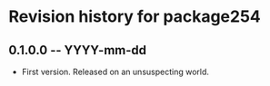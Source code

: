 # Revision history for package254

## 0.1.0.0 -- YYYY-mm-dd

* First version. Released on an unsuspecting world.

